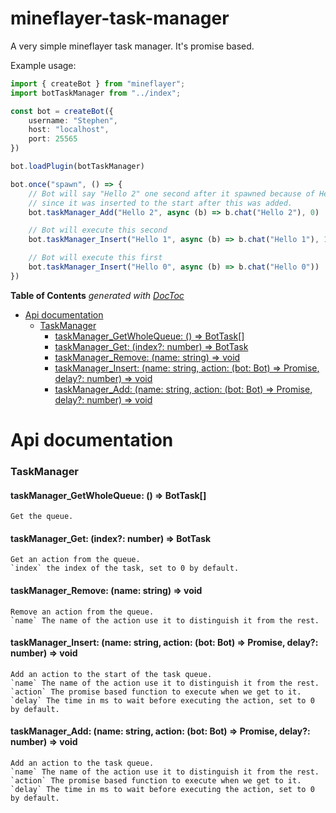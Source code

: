 # mineflayer-task-manager

A very simple mineflayer task manager. It's promise based.

Example usage:
```ts
import { createBot } from "mineflayer";
import botTaskManager from "../index";

const bot = createBot({
    username: "Stephen",
    host: "localhost",
    port: 25565
})

bot.loadPlugin(botTaskManager)

bot.once("spawn", () => {
    // Bot will say "Hello 2" one second after it spawned because of Hello 1 executing after 1000 ms,
    // since it was inserted to the start after this was added.
    bot.taskManager_Add("Hello 2", async (b) => b.chat("Hello 2"), 0)

    // Bot will execute this second
    bot.taskManager_Insert("Hello 1", async (b) => b.chat("Hello 1"), 1000)

    // Bot will execute this first
    bot.taskManager_Insert("Hello 0", async (b) => b.chat("Hello 0"))
})
```

<!-- START doctoc generated TOC please keep comment here to allow auto update -->
<!-- DON'T EDIT THIS SECTION, INSTEAD RE-RUN doctoc TO UPDATE -->
**Table of Contents**  *generated with [DocToc](https://github.com/thlorenz/doctoc)*

- [Api documentation](#api-documentation)
    - [TaskManager](#taskmanager)
      - [taskManager_GetWholeQueue: () => BotTask[]](#taskmanager_getwholequeue---bottask)
      - [taskManager_Get: (index?: number) => BotTask](#taskmanager_get-index-number--bottask)
      - [taskManager_Remove: (name: string) => void](#taskmanager_remove-name-string--void)
      - [taskManager_Insert: (name: string, action: (bot: Bot) => Promise<any>, delay?: number) => void](#taskmanager_insert-name-string-action-bot-bot--promiseany-delay-number--void)
      - [taskManager_Add: (name: string, action: (bot: Bot) => Promise<any>, delay?: number) => void](#taskmanager_add-name-string-action-bot-bot--promiseany-delay-number--void)

<!-- END doctoc generated TOC please keep comment here to allow auto update -->

# Api documentation
### TaskManager

#### taskManager_GetWholeQueue: () => BotTask[]
	Get the queue.

#### taskManager_Get: (index?: number) => BotTask
	Get an action from the queue.
	`index` the index of the task, set to 0 by default.

#### taskManager_Remove: (name: string) => void
	Remove an action from the queue.
	`name` The name of the action use it to distinguish it from the rest.

#### taskManager_Insert: (name: string, action: (bot: Bot) => Promise<any>, delay?: number) => void
	Add an action to the start of the task queue.
	`name` The name of the action use it to distinguish it from the rest.
	`action` The promise based function to execute when we get to it.
	`delay` The time in ms to wait before executing the action, set to 0 by default.

#### taskManager_Add: (name: string, action: (bot: Bot) => Promise<any>, delay?: number) => void
	Add an action to the task queue.
	`name` The name of the action use it to distinguish it from the rest.
	`action` The promise based function to execute when we get to it.
	`delay` The time in ms to wait before executing the action, set to 0 by default.